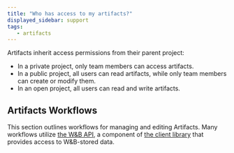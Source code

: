 ```yaml
---
title: "Who has access to my artifacts?"
displayed_sidebar: support
tags:
   - artifacts
---
```

Artifacts inherit access permissions from their parent project:

* In a private project, only team members can access artifacts.
* In a public project, all users can read artifacts, while only team members can create or modify them.
* In an open project, all users can read and write artifacts.

## Artifacts Workflows

This section outlines workflows for managing and editing Artifacts. Many workflows utilize [the W&B API](../guides/track/public-api-guide.md), a component of [the client library](../ref/python/README.md) that provides access to W&B-stored data.